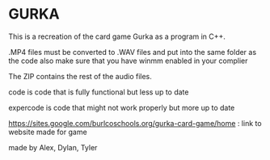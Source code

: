 # GURKA

This is a recreation of the card game Gurka as a program in C++.

.MP4 files must be converted to .WAV files and put into the same folder as the code
also make sure that you have winmm enabled in your complier

The ZIP contains the rest of the audio files.

code is code that is fully functional but less up to date

expercode is code that might not work properly but more up to date

https://sites.google.com/burlcoschools.org/gurka-card-game/home : link to website made for game 

made by Alex, Dylan, Tyler
